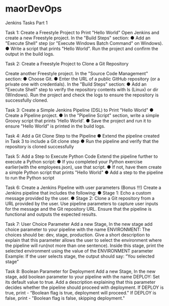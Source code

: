 # maorDevOps
Jenkins Tasks Part 1 

Task 1:
Create a Freestyle Project to Print "Hello World"
Open Jenkins and create a new Freestyle project.
In the "Build Steps" section:
●	Add an "Execute Shell" step (or "Execute Windows Batch Command" on Windows).
●	Write a script that prints "Hello World".
Run the project and confirm the output in the build logs.



Task 2: Create a Freestyle Project to Clone a Git Repository

Create another Freestyle project.
In the "Source Code Management" section:
●	Choose Git.
●	Enter the URL of a public GitHub repository (or a private one with credentials).
In the "Build Steps" section:
●	Add an "Execute Shell" step to verify the repository contents with ls (Linux) or dir (Windows).
Run the project and check the logs to ensure the repository is successfully cloned.


Task 3: Create a Simple Jenkins Pipeline (DSL) to Print "Hello World"
●	Create a Pipeline project.
●	In the "Pipeline Script" section, write a simple Groovy script that prints 'Hello World'.
●	Save the project and run it to ensure "Hello World" is printed in the build logs.

Task 4: Add a Git Clone Step to the Pipeline
●	Extend the pipeline created in Task 3 to include a Git clone step
●	Run the pipeline and verify that the repository is cloned successfully


Task 5: Add a Step to Execute Python Code
Extend the pipeline further to execute a Python script:
●	If you completed your Python exercise earlier(with the employees.json), use that script.
●	If not, have them create a simple Python script that prints "Hello World"
●	Add a step to the pipeline to run the Python script

Task 6: Create a Jenkins Pipeline with user parameters (Bonus !!!)
Create a Jenkins pipeline that includes the following:
●	Stage 1: Echo a custom message provided by the user.
●	Stage 2: Clone a Git repository from a URL provided by the user.
Use pipeline parameters to capture user inputs for the message and the Git repository URL.
Ensure that the pipeline is functional and outputs the expected results.

Task 7: User Choice Parameter
Add a new Stage,
In the new stage add choice parameter to your pipeline with the name ENVIRONMENT:
The choices should be: dev, stage, production.
Give a short description to explain that this parameter allows the user to select the environment where the pipeline will run(not more than one sentence).
Inside this stage, print the selected environment using the value of the ENVIRONMENT parameter
Example: If the user selects stage, the output should say: “You selected stage”

Task 8: Boolean Parameter for Deployment
Add a new Stage,
In the new stage, add boolean parameter to your pipeline with the name DEPLOY:
Set its default value to true.
Add a description explaining that this parameter decides whether the pipeline should proceed with deployment.
If DEPLOY is true, print - “Boolean flag is true, deployment will proceed."
If DEPLOY is false, print - "Boolean flag is false, skipping deployment."
 

